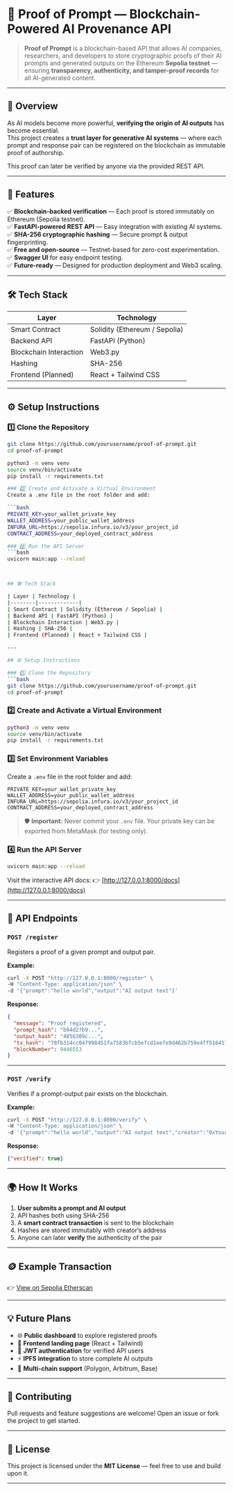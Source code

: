 # 🧾 Proof of Prompt — Blockchain-Powered AI Provenance API

> **Proof of Prompt** is a blockchain-based API that allows AI companies, researchers, and developers to store cryptographic proofs of their AI prompts and generated outputs on the Ethereum **Sepolia testnet** — ensuring **transparency, authenticity, and tamper-proof records** for all AI-generated content.

---

## 🚀 Overview

As AI models become more powerful, **verifying the origin of AI outputs** has become essential.  
This project creates a **trust layer for generative AI systems** — where each prompt and response pair can be registered on the blockchain as immutable proof of authorship.

This proof can later be verified by anyone via the provided REST API.

---

## 🧩 Features

✅ **Blockchain-backed verification** — Each proof is stored immutably on Ethereum (Sepolia testnet).  
✅ **FastAPI-powered REST API** — Easy integration with existing AI systems.  
✅ **SHA-256 cryptographic hashing** — Secure prompt & output fingerprinting.  
✅ **Free and open-source** — Testnet-based for zero-cost experimentation.  
✅ **Swagger UI** for easy endpoint testing.  
✅ **Future-ready** — Designed for production deployment and Web3 scaling.

---

## 🛠️ Tech Stack

| Layer | Technology |
|--------|-------------|
| Smart Contract | Solidity (Ethereum / Sepolia) |
| Backend API | FastAPI (Python) |
| Blockchain Interaction | Web3.py |
| Hashing | SHA-256 |
| Frontend (Planned) | React + Tailwind CSS |

---

## ⚙️ Setup Instructions

### 1️⃣ Clone the Repository
```bash
git clone https://github.com/yourusername/proof-of-prompt.git
cd proof-of-prompt

python3 -m venv venv
source venv/bin/activate
pip install -r requirements.txt

### 2️⃣ Create and Activate a Virtual Environment
Create a .env file in the root folder and add:

```bash
PRIVATE_KEY=your_wallet_private_key
WALLET_ADDRESS=your_public_wallet_address
INFURA_URL=https://sepolia.infura.io/v3/your_project_id
CONTRACT_ADDRESS=your_deployed_contract_address

### 4️⃣ Run the API Server
```bash
uvicorn main:app --reload



## 🛠️ Tech Stack

| Layer | Technology |
|--------|-------------|
| Smart Contract | Solidity (Ethereum / Sepolia) |
| Backend API | FastAPI (Python) |
| Blockchain Interaction | Web3.py |
| Hashing | SHA-256 |
| Frontend (Planned) | React + Tailwind CSS |

---

## ⚙️ Setup Instructions

### 1️⃣ Clone the Repository
```bash
git clone https://github.com/yourusername/proof-of-prompt.git
cd proof-of-prompt
````

### 2️⃣ Create and Activate a Virtual Environment

```bash
python3 -m venv venv
source venv/bin/activate
pip install -r requirements.txt
```

### 3️⃣ Set Environment Variables

Create a `.env` file in the root folder and add:

```
PRIVATE_KEY=your_wallet_private_key
WALLET_ADDRESS=your_public_wallet_address
INFURA_URL=https://sepolia.infura.io/v3/your_project_id
CONTRACT_ADDRESS=your_deployed_contract_address
```

> 🛡️ **Important:** Never commit your `.env` file.
> Your private key can be exported from MetaMask (for testing only).

### 4️⃣ Run the API Server

```bash
uvicorn main:app --reload
```

Visit the interactive API docs:
👉 [http://127.0.0.1:8000/docs](http://127.0.0.1:8000/docs)

---

## 🔗 API Endpoints

### `POST /register`

Registers a proof of a given prompt and output pair.

**Example:**

```bash
curl -X POST "http://127.0.0.1:8000/register" \
-H "Content-Type: application/json" \
-d '{"prompt":"hello world","output":"AI output text"}'
```

**Response:**

```json
{
  "message": "Proof registered",
  "prompt_hash": "b94d27b9...",
  "output_hash": "4856309c...",
  "tx_hash": "78fb314cc047998451fa7583bfcb5efcd1eefe9d462b759e4ff51641744185a2",
  "blockNumber": 9446553
}
```

---

### `POST /verify`

Verifies if a prompt-output pair exists on the blockchain.

**Example:**

```bash
curl -X POST "http://127.0.0.1:8000/verify" \
-H "Content-Type: application/json" \
-d '{"prompt":"hello world","output":"AI output text","creator":"0xYourWallet"}'
```

**Response:**

```json
{"verified": true}
```

---

## 🌍 How It Works

1. **User submits a prompt and AI output**
2. API hashes both using SHA-256
3. A **smart contract transaction** is sent to the blockchain
4. Hashes are stored immutably with creator’s address
5. Anyone can later **verify** the authenticity of the pair

---

## 🪙 Example Transaction

👉 [View on Sepolia Etherscan](https://sepolia.etherscan.io/tx/78fb314cc047998451fa7583bfcb5efcd1eefe9d462b759e4ff51641744185a2)

---

## 💡 Future Plans

* 🌐 **Public dashboard** to explore registered proofs
* 🧾 **Frontend landing page** (React + Tailwind)
* 🔐 **JWT authentication** for verified API users
* ⚡ **IPFS integration** to store complete AI outputs
* 🤝 **Multi-chain support** (Polygon, Arbitrum, Base)

---

## 🤝 Contributing

Pull requests and feature suggestions are welcome!
Open an issue or fork the project to get started.

---

## 📜 License

This project is licensed under the **MIT License** — feel free to use and build upon it.

---

```
```

